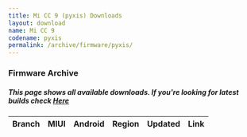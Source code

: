 ```yaml
---
title: Mi CC 9 (pyxis) Downloads
layout: download
name: Mi CC 9
codename: pyxis
permalink: /archive/firmware/pyxis/
---
```


### Firmware Archive
##### This page shows all available downloads. If you're looking for latest builds check [Here](/firmware/pyxis/)


<div class="table-responsive-md" id="table-wrapper">
<table id="firmware" class="compact table table-striped table-hover table-sm">
    <thead class="thead-dark">
        <tr>
            <th>Branch</th>
            <th>MIUI</th>
            <th>Android</th>
            <th>Region</th>
            <th>Updated</th>
            <th>Link</th>
        </tr>
    </thead>
    <script>loadFirmwareDownloads('pyxis', 'full')</script>
</table>
</div>
